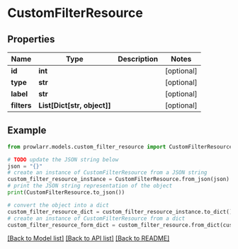 # CustomFilterResource


## Properties

Name | Type | Description | Notes
------------ | ------------- | ------------- | -------------
**id** | **int** |  | [optional] 
**type** | **str** |  | [optional] 
**label** | **str** |  | [optional] 
**filters** | **List[Dict[str, object]]** |  | [optional] 

## Example

```python
from prowlarr.models.custom_filter_resource import CustomFilterResource

# TODO update the JSON string below
json = "{}"
# create an instance of CustomFilterResource from a JSON string
custom_filter_resource_instance = CustomFilterResource.from_json(json)
# print the JSON string representation of the object
print(CustomFilterResource.to_json())

# convert the object into a dict
custom_filter_resource_dict = custom_filter_resource_instance.to_dict()
# create an instance of CustomFilterResource from a dict
custom_filter_resource_form_dict = custom_filter_resource.from_dict(custom_filter_resource_dict)
```
[[Back to Model list]](../README.md#documentation-for-models) [[Back to API list]](../README.md#documentation-for-api-endpoints) [[Back to README]](../README.md)


